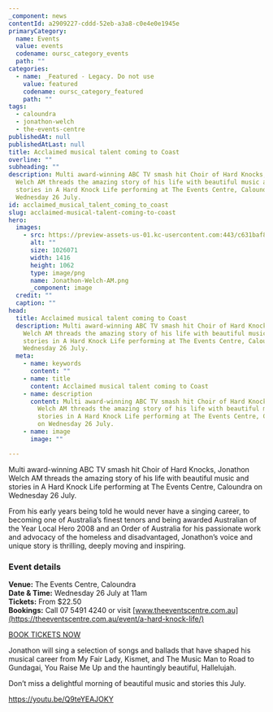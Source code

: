 ```yaml
---
_component: news
contentId: a2909227-cddd-52eb-a3a8-c0e4e0e1945e
primaryCategory:
  name: Events
  value: events
  codename: oursc_category_events
  path: ""
categories:
  - name: _Featured - Legacy. Do not use
    value: featured
    codename: oursc_category_featured
    path: ""
tags:
  - caloundra
  - jonathon-welch
  - the-events-centre
publishedAt: null
publishedAtLast: null
title: Acclaimed musical talent coming to Coast
overline: ""
subheading: ""
description: Multi award-winning ABC TV smash hit Choir of Hard Knocks, Jonathon
  Welch AM threads the amazing story of his life with beautiful music and
  stories in A Hard Knock Life performing at The Events Centre, Caloundra on
  Wednesday 26 July.
id: acclaimed_musical_talent_coming_to_coast
slug: acclaimed-musical-talent-coming-to-coast
hero:
  images:
    - src: https://preview-assets-us-01.kc-usercontent.com:443/c631baf8-1b46-001f-580c-d0001b68b4a8/052cfae5-4fa7-4113-945e-dd717fd83495/Jonathon-Welch-AM.png
      alt: ""
      size: 1026071
      width: 1416
      height: 1062
      type: image/png
      name: Jonathon-Welch-AM.png
      _component: image
  credit: ""
  caption: ""
head:
  title: Acclaimed musical talent coming to Coast
  description: Multi award-winning ABC TV smash hit Choir of Hard Knocks, Jonathon
    Welch AM threads the amazing story of his life with beautiful music and
    stories in A Hard Knock Life performing at The Events Centre, Caloundra on
    Wednesday 26 July.
  meta:
    - name: keywords
      content: ""
    - name: title
      content: Acclaimed musical talent coming to Coast
    - name: description
      content: Multi award-winning ABC TV smash hit Choir of Hard Knocks, Jonathon
        Welch AM threads the amazing story of his life with beautiful music and
        stories in A Hard Knock Life performing at The Events Centre, Caloundra
        on Wednesday 26 July.
    - name: image
      image: ""

---
```

Multi award-winning ABC TV smash hit Choir of Hard Knocks, Jonathon Welch AM threads the amazing story of his life with beautiful music and stories in A Hard Knock Life performing at The Events Centre, Caloundra on Wednesday 26 July.

From his early years being told he would never have a singing career, to becoming one of Australia’s finest tenors and being awarded Australian of the Year Local Hero 2008 and an Order of Australia for his passionate work and advocacy of the homeless and disadvantaged, Jonathon’s voice and unique story is thrilling, deeply moving and inspiring.

### Event details

**Venue:** The Events Centre, Caloundra\
**Date & Time:** Wednesday 26 July at 11am\
**Tickets:** From $22.50\
**Bookings:** Call 07 5491 4240 or visit [www.theeventscentre.com.au](https://theeventscentre.com.au/event/a-hard-knock-life/)


[BOOK TICKETS NOW](https://theeventscentre.com.au/event/a-hard-knock-life/)


Jonathon will sing a selection of songs and ballads that have shaped his musical career from My Fair Lady, Kismet, and The Music Man to Road to Gundagai, You Raise Me Up and the hauntingly beautiful, Hallelujah.

Don’t miss a delightful morning of beautiful music and stories this July.

<https://youtu.be/Q9teYEAJOKY>
